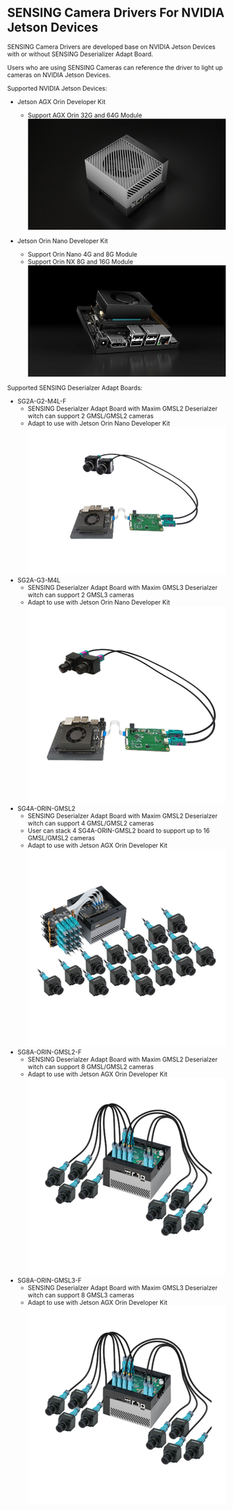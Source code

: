 # SENSING Camera Drivers For NVIDIA Jetson Devices

SENSING Camera Drivers are developed base on NVIDIA Jetson Devices with or without SENSING Deserializer Adapt Board.

Users who are using SENSING Cameras can reference the driver to light up cameras on NVIDIA Jetson Devices.

Supported NVIDIA Jetson Devices:

* Jetson AGX Orin Developer Kit

  * Support AGX Orin 32G and 64G Module
   ![atl text](./NVIDIA%20Jetson%20Devices/Jetson%20AGX%20Orin%20Developer%20Kit.jpeg)
* Jetson Orin Nano Developer Kit

  * Support Orin Nano 4G and 8G Module
  * Support Orin NX 8G and 16G Module
   ![atl text](./NVIDIA%20Jetson%20Devices/Jetson%20Orin%20Nano%20Developer%20Kit.jpeg)

Supported SENSING Deserialzer Adapt Boards:

* SG2A-G2-M4L-F
  * SENSING Deserialzer Adapt Board with Maxim GMSL2 Deserialzer witch can support 2 GMSL/GMSL2 cameras
  * Adapt to use with Jetson Orin Nano Developer Kit
   ![atl text](./SENSING%20Deserializer%20Adapt%20Board/SG2A-G2-M4L-F%20with%20Jetson%20Orin%20Nano&NX%20Devkit.jpg)
* SG2A-G3-M4L
  * SENSING Deserialzer Adapt Board with Maxim GMSL3 Deserialzer witch can support 2 GMSL3 cameras
  * Adapt to use with Jetson Orin Nano Developer Kit
   ![atl text](./SENSING%20Deserializer%20Adapt%20Board/SG2A-G3-M4L-F%20with%20Jetson%20Orin%20Nano&NX%20Devkit.png)
* SG4A-ORIN-GMSL2
  * SENSING Deserialzer Adapt Board with Maxim GMSL2 Deserialzer witch can support 4 GMSL/GMSL2 cameras
  * User can stack 4 SG4A-ORIN-GMSL2 board to support up to 16 GMSL/GMSL2 cameras
  * Adapt to use with Jetson AGX Orin Developer Kit
   ![atl text](./SENSING%20Deserializer%20Adapt%20Board/SG4A-ORIN-GMSL2%20with%20Jetson%20AGX%20Orin%20Devkit.png)
* SG8A-ORIN-GMSL2-F
  * SENSING Deserialzer Adapt Board with Maxim GMSL2 Deserialzer witch can support 8 GMSL/GMSL2 cameras
  * Adapt to use with Jetson AGX Orin Developer Kit
   ![atl text](./SENSING%20Deserializer%20Adapt%20Board/SG8A-ORIN-GMSL2-F%20with%20Jetson%20AGX%20Orin%20Devkit.png)
* SG8A-ORIN-GMSL3-F
  * SENSING Deserialzer Adapt Board with Maxim GMSL3 Deserialzer witch can support 8 GMSL3 cameras
  * Adapt to use with Jetson AGX Orin Developer Kit
   ![atl text](./SENSING%20Deserializer%20Adapt%20Board/SG8A-ORIN-GMSL2-F%20with%20Jetson%20AGX%20Orin%20Devkit.png)
